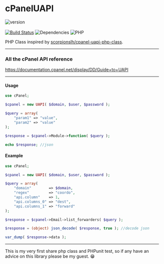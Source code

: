 # cPanelUAPI
![version](https://img.shields.io/badge/version-1.0-brightgreen)<br><br>
[![Build Status](https://travis-ci.com/LeCanardNoir/cPanelUAPI.svg?branch=master)](https://travis-ci.com/LeCanardNoir/cPanelUAPI) ![Dependencies](https://img.shields.io/badge/GuzzleHttp%2FCLient-Dependencies-blue) ![PHP](https://img.shields.io/badge/PHP-%5E7.2-brightgreen)

PHP Class inspired by [scorpionslh/cpanel-uapi-php-class](https://github.com/scorpionslh/cpanel-uapi-php-class).
***
### All the cPanel API reference
https://documentation.cpanel.net/display/DD/Guide+to+UAPI
***
#### Usage
```php
use cPanel;

$cpanel = new UAPI( $domain, $user, $password );

$query = array(
    "param1" => "value",
    "param2" => "value"
);

$response = $cpanel->Module->function( $query );

echo $response; //json

```
#### Example
```php
use cPanel;

$cpanel = new UAPI( $domain, $user, $password );

$query = array(
    "domain"        => $domain,
    "regex"         => "coordo",
    "api.column"    => 1,
    "api.columns_0" => "dest",
    "api.columns_1" => "forward"
);

$response = $cpanel->Email->list_forwarders( $query );

$response = (object) json_decode( $response, true ); //decode json

var_dump( $response->data );

```
***
This is my very first share php class and PHPunit test, so if any have an advice on this library please be my guest. :grin: